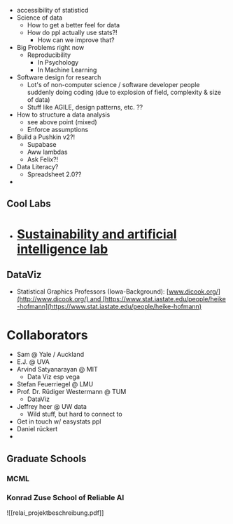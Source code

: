 - accessibility of statisticd
- Science of data
	- How to get a better feel for data
	- How do ppl actually use stats?!
		- How can we improve that?
- Big Problems right now
	- Reproducibility
		- In Psychology
		- In Machine Learning
- Software design for research
	- Lot's of non-computer science / software developer people suddenly doing coding (due to explosion of field, complexity & size of data)
	- Stuff like AGILE, design patterns, etc. ??
- How to structure a data analysis
	- see above point (mixed)
	- Enforce assumptions
- Build a Pushkin v2?!
	- Supabase
	- Aww lambdas 
	- Ask Felix?!
- Data Literacy?
	- Spreadsheet 2.0??
- 

## Cool Labs
- # [Sustainability and artificial intelligence lab](https://sustain.stanford.edu/)

## DataViz
- Statistical Graphics Professors (Iowa-Background): [www.dicook.org/](http://www.dicook.org/) and [https://www.stat.iastate.edu/people/heike-hofmann](https://www.stat.iastate.edu/people/heike-hofmann)

# Collaborators
- Sam @ Yale / Auckland
- E.J. @ UVA
- Arvind Satyanarayan @ MIT
	- Data Viz esp vega
- Stefan Feuerriegel @ LMU
- Prof. Dr. Rüdiger Westermann @ TUM
	- DataViz
- Jeffrey heer @ UW data
	- Wild stuff, but hard to connect to
- Get in touch w/ easystats ppl
- Daniel rückert
- 

## Graduate Schools

### MCML


### Konrad Zuse School of Reliable AI
![[relai_projektbeschreibung.pdf]]
